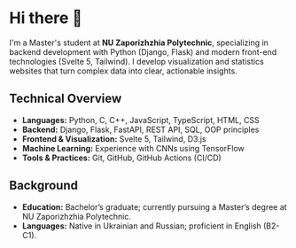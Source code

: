 # Hi there 👋

I'm a Master's student at **NU Zaporizhzhia Polytechnic**, specializing in backend development with Python (Django, Flask) and modern front-end technologies (Svelte 5, Tailwind). 
I develop visualization and statistics websites that turn complex data into clear, actionable insights.

## Technical Overview

- **Languages:** Python, C, C++, JavaScript, TypeScript, HTML, CSS
- **Backend:** Django, Flask, FastAPI, REST API, SQL, OOP principles
- **Frontend & Visualization:** Svelte 5, Tailwind, D3.js
- **Machine Learning:** Experience with CNNs using TensorFlow
- **Tools & Practices:** Git, GitHub, GitHub Actions (CI/CD)

## Background

- **Education:** Bachelor’s graduate; currently pursuing a Master’s degree at NU Zaporizhzhia Polytechnic.
- **Languages:** Native in Ukrainian and Russian; proficient in English (B2-C1).
